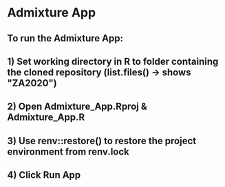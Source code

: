 # Admixture App

## To run the Admixture App:
## 1) Set working directory in R to folder containing the cloned repository (list.files() -> shows "ZA2020")
## 2) Open Admixture_App.Rproj & Admixture_App.R
## 3) Use renv::restore() to restore the project environment from renv.lock
## 4) Click Run App
